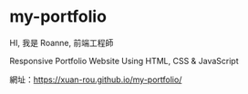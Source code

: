 ﻿# my-portfolio

HI, 我是 Roanne, 前端工程師

Responsive Portfolio Website Using HTML, CSS & JavaScript

網址：https://xuan-rou.github.io/my-portfolio/
